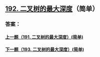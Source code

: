 ## [192. 二叉树的最大深度](https://leetcode-cn.com/problems/merge-two-sorted-lists/)（简单）





### 答案：



#### [上一题（191. 二叉树的最大深度）(简单)](https://github.com/sdwwld/leetCode/blob/master/src/main/java/com/wld/java/leetcode/leetCode0191.md)

#### [下一题（193. 二叉树的最大深度）(简单)](https://github.com/sdwwld/leetCode/blob/master/src/main/java/com/wld/java/leetcode/leetCode0193.md)